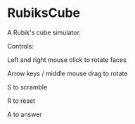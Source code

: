 # RubiksCube
A Rubik's cube simulator. 

Controls:

Left and right mouse click to rotate faces

Arrow keys / middle mouse drag to rotate

S to scramble

R to reset

A to answer
